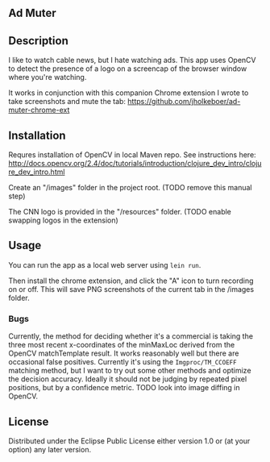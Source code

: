 ## Ad Muter

## Description

I like to watch cable news, but I hate watching ads.  This app uses OpenCV to detect the
presence of a logo on a screencap of the browser window where you're watching.

It works in conjunction with this companion Chrome extension I wrote to take screenshots and mute the tab:
https://github.com/jholkeboer/ad-muter-chrome-ext


## Installation

Requres installation of OpenCV in local Maven repo.  See instructions here:
http://docs.opencv.org/2.4/doc/tutorials/introduction/clojure_dev_intro/clojure_dev_intro.html

Create an "/images" folder in the project root.  (TODO remove this manual step)

The CNN logo is provided in the "/resources" folder. (TODO enable swapping logos in the extension)

## Usage

You can run the app as a local web server using `lein run`.

Then install the chrome extension, and click the "A" icon to turn recording on or off.
This will save PNG screenshots of the current tab in the /images folder.

### Bugs

Currently, the method for deciding whether it's a commercial is taking the three most recent
x-coordinates of the minMaxLoc derived from the OpenCV matchTemplate result.  It works reasonably
well but there are occasional false positives.  Currently it's using the `Imgproc/TM_CCOEFF`
matching method, but I want to try out some other methods and optimize the decision accuracy.
Ideally it should not be judging by repeated pixel positions, but by a confidence metric.
TODO look into image diffing in OpenCV.


## License

Distributed under the Eclipse Public License either version 1.0 or (at
your option) any later version.

